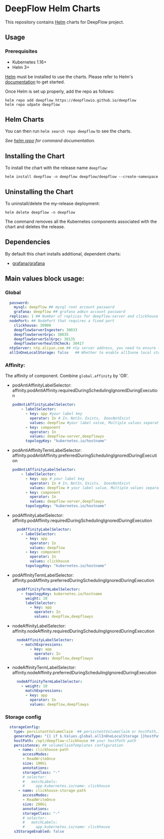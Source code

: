 # DeepFlow Helm Charts


This repository contains [Helm](https://helm.sh/) charts for DeepFlow project.

## Usage

### Prerequisites

- Kubernetes 1.16+
- Helm 3+

[Helm](https://helm.sh) must be installed to use the charts.
Please refer to Helm's [documentation](https://helm.sh/docs/) to get started.

Once Helm is set up properly, add the repo as follows:

```console
helm repo add deepflow https://deepflowio.github.io/deepflow
helm repo udpate deepflow
```

## Helm Charts

You can then run `helm search repo deepflow` to see the charts.

_See [helm repo](https://helm.sh/docs/helm/helm_repo/) for command documentation._

## Installing the Chart

To install the chart with the release name `deepflow`:

```console
helm install deepflow -n deepflow deepflow/deepflow --create-namespace
```

## Uninstalling the Chart

To uninstall/delete the my-release deployment:

```console
helm delete deepflow -n deepflow
```

The command removes all the Kubernetes components associated with the chart and deletes the release.

## Dependencies

By default this chart installs additional, dependent charts:

- [grafana/grafana](https://github.com/grafana/helm-charts/tree/main/charts/grafana)



## Main values block usage:

### Global

```yaml
  password: 
    mysql: deepflow ## mysql root account password
    grafana: deepflow ## grafana admin account password
  replicas: 1 ## Number of replicas for deepflow-server and clickhouse
  nodePort: ## NodePort that requires a fixed port
    clickhouse: 30900
    deepflowServerIngester: 30033
    deepflowServerGrpc: 30035
    deepflowServerSslGrpc: 30135
    deepflowServerhealthCheck: 30417
  ntpServer: ntp.aliyun.com ## ntp server address, you need to ensure that udp 123 port is available
  allInOneLocalStorage: false   ## Whether to enable allInone local storage, if enabled, the local /opt directory is used to store data by default, ignoring the node affinity check, and is not responsible for any data persistence
```


### Affinity:

The affinity of component. Combine `global.affinity` by 'OR'.

- podAntiAffinityLabelSelector: affinity.podAntiAffinity.requiredDuringSchedulingIgnoredDuringExecution

  ```yaml
  podAntiAffinityLabelSelector: 
      - labelSelector:
        - key: app #your label key
          operator: In # In、NotIn、Exists、 DoesNotExist
          values: deepflow #your label value, Multiple values separated by commas
        - key: component 
          operator: In
          values: deepflow-server,deepflowys
        topologyKey: "kubernetes.io/hostname"
  ```

- podAntiAffinityTermLabelSelector: affinity.podAntiAffinity.preferredDuringSchedulingIgnoredDuringExecution

  ```yaml
  podAntiAffinityLabelSelector: 
      - labelSelector:
        - key: app # your label key
          operator: In # In、NotIn、Exists、 DoesNotExist
          values: deepflow # your label value, Multiple values separated by commas
        - key: component 
          operator: In
          values: deepflow-server,deepflowys
        topologyKey: "kubernetes.io/hostname"
  ```

- podAffinityLabelSelector: affinity.podAffinity.requiredDuringSchedulingIgnoredDuringExecution

  ```yaml
    podAffinityLabelSelector:
      - labelSelector:
        - key: app
          operator: In
          values: deepflow
        - key: component
          operator: In
          values: clickhouse
        topologyKey: "kubernetes.io/hostname"
  ```

- podAffinityTermLabelSelector: affinity.podAffinity.preferredDuringSchedulingIgnoredDuringExecution

  ```yaml
    podAffinityTermLabelSelector:
      - topologyKey: kubernetes.io/hostname
        weight: 10
        labelSelector:
          - key: app
            operator: In
            values: deepflow,deepflowys
  ```

- nodeAffinityLabelSelector: affinity.nodeAffinity.requiredDuringSchedulingIgnoredDuringExecution

  ```yaml
    nodeAffinityLabelSelector:
      - matchExpressions:
          - key: app
            operator: In
            values: deepflow,deepflowys
  ```

- nodeAffinityTermLabelSelector: affinity.nodeAffinity.preferredDuringSchedulingIgnoredDuringExecution

  ```yaml
    nodeAffinityTermLabelSelector:
      - weight: 10
        matchExpressions:
        - key: app
          operator: In
          values: deepflow,deepflowys
  ```

### Storage config

```yaml
  storageConfig:
    type: persistentVolumeClaim  ## persistentVolumeClaim or hostPath,If you use hostPath, you must configure nodeAffinityLabelSelector, otherwise your data will be lost when Pod drifts
    generateType: "{{ if $.Values.global.allInOneLocalStorage }}hostPath{{ else }}{{$.Values.storageConfig.type}}{{end}}" #Please ignore this
    hostPath: /opt/deepflow-clickhouse ## your hostPath path
    persistence: ## volumeClaimTemplates configuration
      - name: clickhouse-path
        accessModes:
        - ReadWriteOnce
        size: 100Gi
        annotations: 
        storageClass: "-"
        # selector:
        #   matchLabels:
        #     app.kubernetes.io/name: clickhouse
      - name: clickhouse-storage-path
        accessModes:
        - ReadWriteOnce
        size: 200Gi
        annotations: 
        storageClass: "-"
        # selector:
        #   matchLabels:
        #     app.kubernetes.io/name: clickhouse
    s3StorageEnabled: false
```